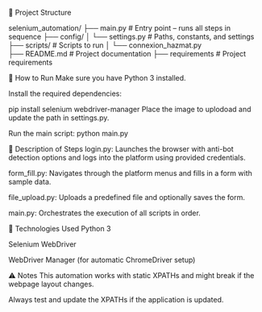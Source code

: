 🧰 Project Structure

selenium_automation/
├── main.py                 # Entry point – runs all steps in sequence
├── config/
│   └── settings.py         # Paths, constants, and settings
├── scripts/                # Scripts to run
│   └── connexion_hazmat.py          
├── README.md               # Project documentation
├── requirements            # Project requirements

🚀 How to Run
Make sure you have Python 3 installed.

Install the required dependencies:

pip install selenium webdriver-manager
Place the image to uplodoad and update the path in settings.py.

Run the main script:
python main.py

🔄 Description of Steps
login.py: Launches the browser with anti-bot detection options and logs into the platform using provided credentials.

form_fill.py: Navigates through the platform menus and fills in a form with sample data.

file_upload.py: Uploads a predefined file and optionally saves the form.

main.py: Orchestrates the execution of all scripts in order.

🧠 Technologies Used
Python 3

Selenium WebDriver

WebDriver Manager (for automatic ChromeDriver setup)

⚠️ Notes
This automation works with static XPATHs and might break if the webpage layout changes.

Always test and update the XPATHs if the application is updated.